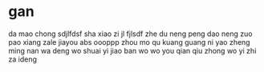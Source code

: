 # gan
da mao 
chong
sdjlfdsf
sha xiao zi jl
fjlsdf
zhe du neng peng dao neng zuo
pao xiang
zale 
jiayou
abs
oooppp zhou mo qu kuang guang
ni yao zheng ming
nan wa deng wo shuai yi jiao ban wo 
wo you qian  qiu zhong wo yi zhi za ideng 
